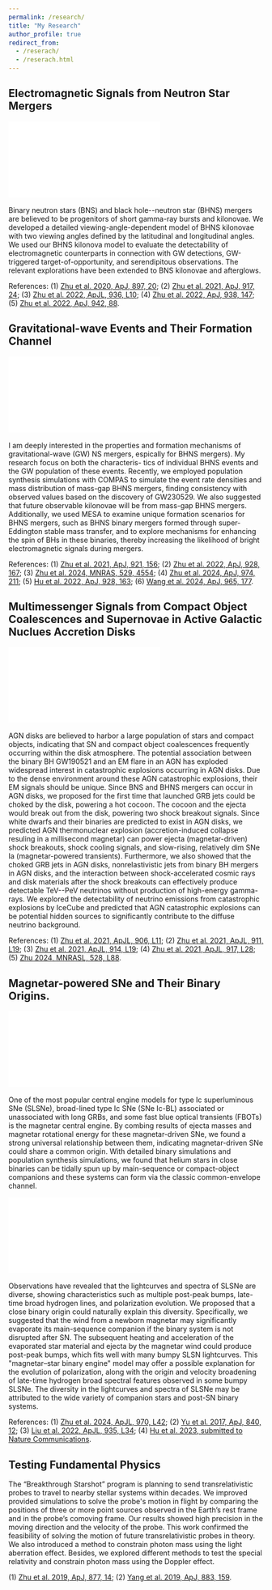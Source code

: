 ```yaml
---
permalink: /research/
title: "My Research"
author_profile: true
redirect_from: 
  - /reserach/
  - /reserach.html
---
```


## Electromagnetic Signals from Neutron Star Mergers

![示例图片](Figure/Figure_Cartoon_BHNS.pdf)

Binary neutron stars (BNS) and black hole--neutron star (BHNS) mergers are believed to be progenitors of short gamma-ray bursts and kilonovae. We developed a detailed viewing-angle-dependent model of BHNS kilonovae with two viewing angles defined by the latitudinal and longitudinal angles. We used our BHNS kilonova model to evaluate the detectability of electromagnetic counterparts in connection with GW detections, GW-triggered target-of-opportunity, and serendipitous observations. The relevant explorations have been extended to BNS kilonovae and afterglows.

References:
(1) [Zhu et al. 2020, ApJ, 897, 20](https://ui.adsabs.harvard.edu/abs/2020ApJ...897...20Z/abstract);
(2) [Zhu et al. 2021, ApJ, 917, 24](https://ui.adsabs.harvard.edu/abs/2021ApJ...917...24Z/abstract);
(3) [Zhu et al. 2022, ApJL, 936, L10](https://ui.adsabs.harvard.edu/abs/2022ApJ...936L..10Z/abstract);
(4) [Zhu et al. 2022, ApJ, 938, 147](https://ui.adsabs.harvard.edu/abs/2022ApJ...938..147Z/abstract);
(5) [Zhu et al. 2022, ApJ, 942, 88](https://ui.adsabs.harvard.edu/abs/2023ApJ...942...88Z/abstract).

## Gravitational-wave Events and Their Formation Channel

![示例图片](Figure/Figure_PopulationBHandNSMass.pdf)

I am deeply interested in the properties and formation mechanisms of gravitational-wave (GW) NS mergers, espically for BHNS mergers). My research focus on both the characteris- tics of individual BHNS events and the GW population of these events. Recently, we employed population synthesis simulations with COMPAS to simulate the event rate densities and mass distribution of mass-gap BHNS mergers, finding consistency with observed values based on the discovery of GW230529. We also suggested that future observable kilonovae will be from mass-gap BHNS mergers. Additionally, we used MESA to examine unique formation scenarios for BHNS mergers, such as BHNS binary mergers formed through super- Eddington stable mass transfer, and to explore mechanisms for enhancing the spin of BHs in these binaries, thereby increasing the likelihood of bright electromagnetic signals during mergers.

References:
(1) [Zhu et al. 2021, ApJ, 921, 156](https://ui.adsabs.harvard.edu/abs/2021ApJ...921..156Z/abstract);
(2) [Zhu et al. 2022, ApJ, 928, 167](https://ui.adsabs.harvard.edu/abs/2022ApJ...928..167Z/abstract);
(3) [Zhu et al. 2024, MNRAS, 529, 4554](https://ui.adsabs.harvard.edu/abs/2024MNRAS.529.4554Z/abstract);
(4) [Zhu et al. 2024, ApJ, 974, 211](https://ui.adsabs.harvard.edu/abs/2024ApJ...974..211Z/abstract);
(5) [Hu et al. 2022, ApJ, 928, 163](https://ui.adsabs.harvard.edu/abs/2022ApJ...928..163H/abstract);
(6) [Wang et al. 2024, ApJ, 965, 177](https://ui.adsabs.harvard.edu/abs/2024ApJ...965..177W/abstract).

## Multimessenger Signals from Compact Object Coalescences and Supernovae in Active Galactic Nuclues Accretion Disks

![示例图片](Figure/Figure_Cartoon_AGN.pdf)

AGN disks are believed to harbor a large population of stars and compact objects, indicating that SN and compact object coalescences frequently occurring within the disk atmosphere. The potential association between the binary BH GW190521 and an EM flare in an AGN has exploded widespread interest in catastrophic explosions occurring in AGN disks. Due to the dense environment around these AGN catastrophic explosions, their EM signals should be unique. Since BNS and BHNS mergers can occur in AGN disks, we proposed for the first time that launched GRB jets could be choked by the disk, powering a hot cocoon. The cocoon and the ejecta would break out from the disk, powering two shock breakout signals. Since white dwarfs and their binaries are predicted to exist in AGN disks, we predicted AGN thermonuclear explosion (accretion-induced collapse resuling in a millisecond magnetar) can power ejecta (magnetar-driven) shock breakouts, shock cooling signals, and slow-rising, relatively dim SNe Ia (magnetar-powered transients). Furthermore, we also showed that the choked GRB jets in AGN disks, nonrelastivistic jets from binary BH mergers in AGN disks, and the interaction between shock-accelerated cosmic rays and disk materials after the shock breakouts can effectively produce detectable TeV--PeV neutrinos without production of high-energy gamma-rays. We explored the detectability of neutrino emissions from catastrophic explosions by IceCube and predicted that AGN catastrophic explosions can be potential hidden sources to significantly contribute to the diffuse neutrino background.

References:
(1) [Zhu et al. 2021, ApJL, 906, L11](https://ui.adsabs.harvard.edu/abs/2021ApJ...906L..11Z/abstract);
(2) [Zhu et al. 2021, ApJL, 911, L19](https://ui.adsabs.harvard.edu/abs/2021ApJ...911L..19Z/abstract);
(3) [Zhu et al. 2021, ApJL, 914, L19](https://ui.adsabs.harvard.edu/abs/2021ApJ...914L..19Z/abstract);
(4) [Zhu et al. 2021, ApJL, 917, L28](https://ui.adsabs.harvard.edu/abs/2021ApJ...917L..28Z/abstract);
(5) [Zhu 2024, MNRASL, 528, L88](https://ui.adsabs.harvard.edu/abs/2024MNRAS.528L..88Z/abstract).

## Magnetar-powered SNe and Their Binary Origins.

![示例图片](Figure/Figure_Cartoon_SLSN.pdf)

One of the most popular central engine models for type Ic superluminous SNe (SLSNe), broad-lined type Ic SNe (SNe Ic-BL) associated or unassociated with long GRBs, and some fast blue optical transients (FBOTs) is the magnetar central engine. By combing results of ejecta masses and magnetar rotational energy for these magnetar-driven SNe, we found a strong universal relationship between them, indicating magnetar-driven SNe could share a common origin. With detailed binary simulations and population synthesis simulations, we found that helium stars in close binaries can be tidally spun up by main-sequence or compact-object companions and these systems can form via the classic common-envelope channel.

![示例图片](Figure/Figure_Illustration_magnetar.pdf)

Observations have revealed that the lightcurves and spectra of SLSNe are diverse, showing characteristics such as multiple post-peak bumps, late-time broad hydrogen lines, and polarization evolution. We proposed that a close binary origin could naturally explain this diversity. Specifically, we suggested that the wind from a newborn magnetar may significantly evaporate its main-sequence companion if the binary system is not disrupted after SN. The subsequent heating and acceleration of the evaporated star material and ejecta by the magnetar wind could produce post-peak bumps, which fits well with many bumpy SLSN lightcurves. This "magnetar–star binary engine" model may offer a possible explanation for the evolution of polarization, along with the origin and velocity broadening of late-time hydrogen broad spectral features observed in some bumpy SLSNe. The diversity in the lightcurves and spectra of SLSNe may be attributed to the wide variety of companion stars and post-SN binary systems.

References:
(1) [Zhu et al. 2024, ApJL, 970, L42](https://ui.adsabs.harvard.edu/abs/2024ApJ...970L..42Z/abstract);
(2) [Yu et al. 2017, ApJ, 840, 12](https://ui.adsabs.harvard.edu/abs/2017ApJ...840...12Y/abstract);
(3) [Liu et al. 2022, ApJL, 935, L34](https://ui.adsabs.harvard.edu/abs/2022ApJ...935L..34L/abstract);
(4) [Hu et al. 2023, submitted to Nature Communications](https://ui.adsabs.harvard.edu/abs/2023arXiv230106402H/abstract).

## Testing Fundamental Physics

The “Breakthrough Starshot” program is planning to send transrelativistic probes to travel to nearby stellar systems within decades. We improved provided simulations to solve the probe's motion in flight by comparing the positions of three or more point sources observed in the Earth’s rest frame and in the probe’s comoving frame. Our results showed high precision in the moving direction and the velocity of the probe. This work confirmed the feasibility of solving the motion of future transrelativistic probes in theory. We also introduced a method to constrain photon mass using the light aberration effect. Besides, we explored different methods to test the special relativity and constrain photon mass using the Doppler effect. 

(1) [Zhu et al. 2019, ApJ, 877, 14](https://ui.adsabs.harvard.edu/abs/2019ApJ...877...14Z/abstract);
(2) [Yang et al. 2019, ApJ, 883, 159](https://ui.adsabs.harvard.edu/abs/2019ApJ...883..159Y/abstract).
